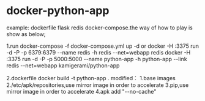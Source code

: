 # docker-python-app
example: dockerfile flask redis docker-compose.the way of how to play is show as below;

1.run
docker-compose -f docker-compose.yml up -d
or
docker -H :3375 run -d -P -p 6379:6379 --name redis -h redis --net=webapp redis
docker -H :3375 run -d -P -p 5000:5000 --name python-app -h python-app --link redis --net=webapp kamigerami/python-app

2.dockerfile
docker build -t python-app .
modified：
1.base images
2./etc/apk/repositories,use mirror image in order to accelerate
3.pip,use mirror image in order to accelerate
4.apk add "--no-cache"